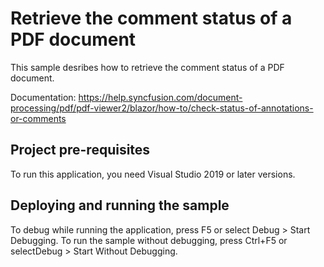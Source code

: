 # Retrieve the comment status of a PDF document
This sample desribes how to retrieve the comment status of a PDF document.

Documentation: https://help.syncfusion.com/document-processing/pdf/pdf-viewer2/blazor/how-to/check-status-of-annotations-or-comments

## Project pre-requisites
To run this application, you need Visual Studio 2019 or later versions.

## Deploying and running the sample
To debug while running the application, press F5 or select Debug > Start Debugging. To run the sample without debugging, press Ctrl+F5 or selectDebug > Start Without Debugging.
